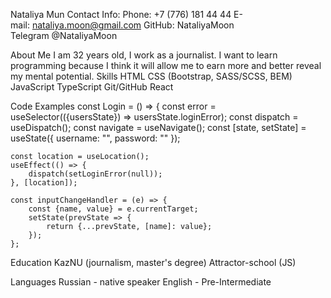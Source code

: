 Nataliya Mun
Contact Info:
Phone: +7 (776) 181 44 44
E-mail: nataliya.moon@gmail.com
GitHub: NataliyaMoon
Telegram @NataliyaMoon

About Me
I am 32 years old, I work as a journalist. I want to learn programming because I think it will allow me to earn more and better reveal my mental potential.
Skills
HTML
CSS (Bootstrap, SASS/SCSS, BEM)
JavaScript
TypeScript
Git/GitHub
React

Code Examples
const Login = () => {
    const error = useSelector(({usersState}) => usersState.loginError);
    const dispatch = useDispatch();
    const navigate = useNavigate();
    const [state, setState] = useState({
        username: "",
        password: ""
    });

    const location = useLocation();
    useEffect(() => {
        dispatch(setLoginError(null));
    }, [location]);

    const inputChangeHandler = (e) => {
        const {name, value} = e.currentTarget;
        setState(prevState => {
            return {...prevState, [name]: value};
        });
    };

Education
KazNU (journalism, master's degree)
Attractor-school (JS)

Languages
Russian - native speaker
English - Pre-Intermediate
